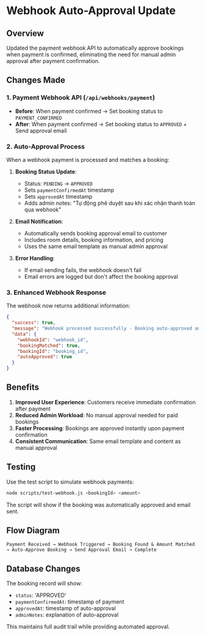 # Webhook Auto-Approval Update

## Overview
Updated the payment webhook API to automatically approve bookings when payment is confirmed, eliminating the need for manual admin approval after payment confirmation.

## Changes Made

### 1. Payment Webhook API (`/api/webhooks/payment`)
- **Before**: When payment confirmed → Set booking status to `PAYMENT_CONFIRMED`
- **After**: When payment confirmed → Set booking status to `APPROVED` + Send approval email

### 2. Auto-Approval Process
When a webhook payment is processed and matches a booking:

1. **Booking Status Update**:
   - Status: `PENDING` → `APPROVED`
   - Sets `paymentConfirmedAt` timestamp
   - Sets `approvedAt` timestamp
   - Adds admin notes: "Tự động phê duyệt sau khi xác nhận thanh toán qua webhook"

2. **Email Notification**:
   - Automatically sends booking approval email to customer
   - Includes room details, booking information, and pricing
   - Uses the same email template as manual admin approval

3. **Error Handling**:
   - If email sending fails, the webhook doesn't fail
   - Email errors are logged but don't affect the booking approval

### 3. Enhanced Webhook Response
The webhook now returns additional information:
```json
{
  "success": true,
  "message": "Webhook processed successfully - Booking auto-approved and email sent",
  "data": {
    "webhookId": "webhook_id",
    "bookingMatched": true,
    "bookingId": "booking_id",
    "autoApproved": true
  }
}
```

## Benefits

1. **Improved User Experience**: Customers receive immediate confirmation after payment
2. **Reduced Admin Workload**: No manual approval needed for paid bookings
3. **Faster Processing**: Bookings are approved instantly upon payment confirmation
4. **Consistent Communication**: Same email template and content as manual approval

## Testing

Use the test script to simulate webhook payments:
```bash
node scripts/test-webhook.js <bookingId> <amount>
```

The script will show if the booking was automatically approved and email sent.

## Flow Diagram

```
Payment Received → Webhook Triggered → Booking Found & Amount Matched → Auto-Approve Booking → Send Approval Email → Complete
```

## Database Changes
The booking record will show:
- `status`: 'APPROVED'
- `paymentConfirmedAt`: timestamp of payment
- `approvedAt`: timestamp of auto-approval
- `adminNotes`: explanation of auto-approval

This maintains full audit trail while providing automated approval. 